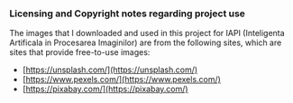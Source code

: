 ### Licensing and Copyright notes regarding project use

The images that I downloaded and used in this project for IAPI (Inteligenta Artificala in Procesarea Imaginilor) are 
from the following sites, which are sites that provide free-to-use images:

- [https://unsplash.com/](https://unsplash.com/)
- [https://www.pexels.com/](https://www.pexels.com/)
- [https://pixabay.com/](https://pixabay.com/)
